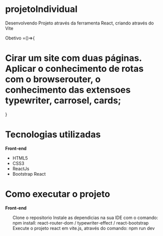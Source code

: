 # projetoIndividual
Desenvolvendo Projeto através da ferramenta React, criando através do Vite

Obetivo =()=>{
    <h1>Cirar um site com duas páginas. Aplicar o conhecimento de rotas com o browserouter, o conhecimento das extensoes typewriter, carrosel, cards;</h1>
}  
<!-- {
<img src=''>
} -->

<h1>Tecnologias utilizadas</h1>
<strong>Front-end</strong>
<ul>
    <li>HTML5</li>
    <li>CSS3</li>
    <li>ReactJs</li>
    <li>Bootstrap React</li>
</ul>

<h1>Como executar o projeto</h1>
<strong>Front-end</strong>
<ul>
    Clone o repositorio
    Instale as dependicias na sua IDE com o comando: npm install: react-router-dom / typewriter-effect / react-bootstrap<br/>
    Execute o projeto react em vite.js, através do comando: npm run dev
    
</ul>
